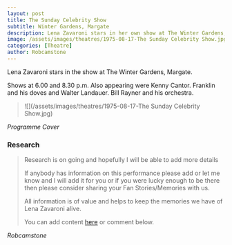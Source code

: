 ```yaml
---
layout: post
title: The Sunday Celebrity Show
subtitle: Winter Gardens, Margate
description: Lena Zavaroni stars in her own show at The Winter Gardens, Margate.
image: /assets/images/theatres/1975-08-17-The Sunday Celebrity Show.jpg
categories: [Theatre]
author: Robcamstone
---
```


Lena Zavaroni stars in the show at The Winter Gardens, Margate.

Shows at 6.00 and 8.30 p.m. Also appearing were Kenny Cantor. Franklin and his doves and Walter Landauer. Bill Rayner and his orchestra.

> ![](/assets/images/theatres/1975-08-17-The Sunday Celebrity Show.jpg)

<cite>Programme Cover</cite>

### Research
> Research is on going and hopefully I will be able to add more details
>
> If anybody has information on this performance please add or let me know and I will add it for you or if you were lucky enough to be there then please consider sharing your Fan Stories/Memories with us.
>
> All information is of value and helps to keep the memories we have of Lena Zavaroni alive.
>
> You can add content [here](https://github.com/FanzOfLenaZavaroni/fanzoflenazavaroni.github.io) or comment below.

<cite>Robcamstone</cite>

<!--
**Google Map:**
<span class="post-categories">[Fanz of Lena Zavaroni (Mapping Lena Zavaroni’s life)](https://www.google.com/maps/d/u/0/viewer?mid=1D1D0ERV_FQMNb9XZzJ-J3yUlK8aI4vhI&hl=en&ll=50.435480399999996%2C-3.559889300000009&z=19)</span>
-->

